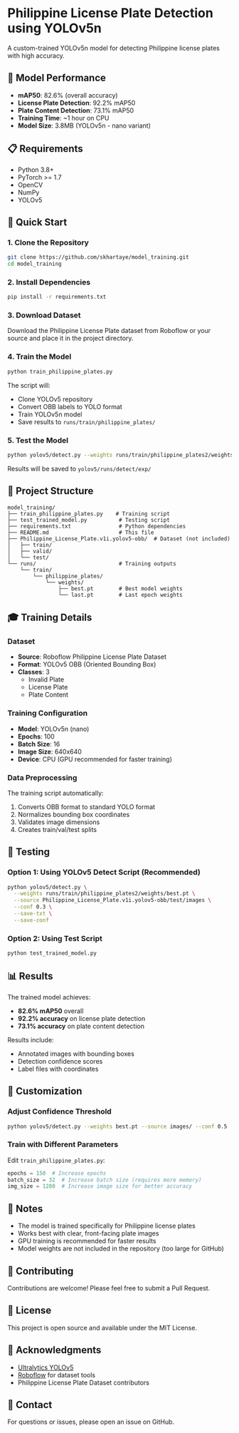 # Philippine License Plate Detection using YOLOv5n

A custom-trained YOLOv5n model for detecting Philippine license plates with high accuracy.

## 🎯 Model Performance

- **mAP50**: 82.6% (overall accuracy)
- **License Plate Detection**: 92.2% mAP50
- **Plate Content Detection**: 73.1% mAP50
- **Training Time**: ~1 hour on CPU
- **Model Size**: 3.8MB (YOLOv5n - nano variant)

## 📋 Requirements

- Python 3.8+
- PyTorch >= 1.7
- OpenCV
- NumPy
- YOLOv5

## 🚀 Quick Start

### 1. Clone the Repository

```bash
git clone https://github.com/skhartaye/model_training.git
cd model_training
```

### 2. Install Dependencies

```bash
pip install -r requirements.txt
```

### 3. Download Dataset

Download the Philippine License Plate dataset from Roboflow or your source and place it in the project directory.

### 4. Train the Model

```bash
python train_philippine_plates.py
```

The script will:
- Clone YOLOv5 repository
- Convert OBB labels to YOLO format
- Train YOLOv5n model
- Save results to `runs/train/philippine_plates/`

### 5. Test the Model

```bash
python yolov5/detect.py --weights runs/train/philippine_plates2/weights/best.pt --source path/to/test/images --conf 0.3 --save-txt --save-conf
```

Results will be saved to `yolov5/runs/detect/exp/`

## 📁 Project Structure

```
model_training/
├── train_philippine_plates.py    # Training script
├── test_trained_model.py          # Testing script
├── requirements.txt               # Python dependencies
├── README.md                      # This file
├── Philippine_License_Plate.v1i.yolov5-obb/  # Dataset (not included)
│   ├── train/
│   ├── valid/
│   └── test/
└── runs/                          # Training outputs
    └── train/
        └── philippine_plates/
            └── weights/
                ├── best.pt        # Best model weights
                └── last.pt        # Last epoch weights
```

## 🎓 Training Details

### Dataset
- **Source**: Roboflow Philippine License Plate Dataset
- **Format**: YOLOv5 OBB (Oriented Bounding Box)
- **Classes**: 3
  - Invalid Plate
  - License Plate
  - Plate Content

### Training Configuration
- **Model**: YOLOv5n (nano)
- **Epochs**: 100
- **Batch Size**: 16
- **Image Size**: 640x640
- **Device**: CPU (GPU recommended for faster training)

### Data Preprocessing
The training script automatically:
1. Converts OBB format to standard YOLO format
2. Normalizes bounding box coordinates
3. Validates image dimensions
4. Creates train/val/test splits

## 🧪 Testing

### Option 1: Using YOLOv5 Detect Script (Recommended)

```bash
python yolov5/detect.py \
  --weights runs/train/philippine_plates2/weights/best.pt \
  --source Philippine_License_Plate.v1i.yolov5-obb/test/images \
  --conf 0.3 \
  --save-txt \
  --save-conf
```

### Option 2: Using Test Script

```bash
python test_trained_model.py
```

## 📊 Results

The trained model achieves:
- **82.6% mAP50** overall
- **92.2% accuracy** on license plate detection
- **73.1% accuracy** on plate content detection

Results include:
- Annotated images with bounding boxes
- Detection confidence scores
- Label files with coordinates

## 🔧 Customization

### Adjust Confidence Threshold

```bash
python yolov5/detect.py --weights best.pt --source images/ --conf 0.5
```

### Train with Different Parameters

Edit `train_philippine_plates.py`:
```python
epochs = 150  # Increase epochs
batch_size = 32  # Increase batch size (requires more memory)
img_size = 1280  # Increase image size for better accuracy
```

## 📝 Notes

- The model is trained specifically for Philippine license plates
- Works best with clear, front-facing plate images
- GPU training is recommended for faster results
- Model weights are not included in the repository (too large for GitHub)

## 🤝 Contributing

Contributions are welcome! Please feel free to submit a Pull Request.

## 📄 License

This project is open source and available under the MIT License.

## 🙏 Acknowledgments

- [Ultralytics YOLOv5](https://github.com/ultralytics/yolov5)
- [Roboflow](https://roboflow.com) for dataset tools
- Philippine License Plate Dataset contributors

## 📧 Contact

For questions or issues, please open an issue on GitHub.
